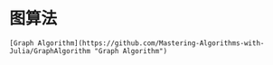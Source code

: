 # 图算法
	[Graph Algorithm](https://github.com/Mastering-Algorithms-with-Julia/GraphAlgorithm "Graph Algorithm")
